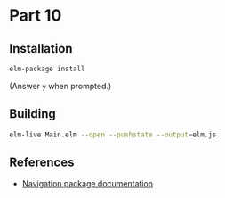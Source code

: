 Part 10
=======

## Installation

```bash
elm-package install
```

(Answer `y` when prompted.)


## Building

```bash
elm-live Main.elm --open --pushstate --output=elm.js
```

## References

* [Navigation package documentation](http://package.elm-lang.org/packages/elm-lang/navigation/latest)
